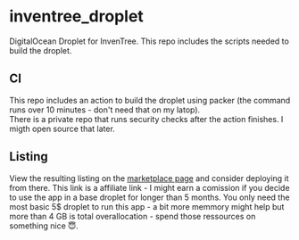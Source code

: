 # inventree_droplet
DigitalOcean Droplet for InvenTree. This repo includes the scripts needed to build the droplet.

## CI
This repo includes an action to build the droplet using packer (the command runs over 10 minutes - don't need that on my latop).  
There is a private repo that runs security checks after the action finishes. I migth open source that later.

## Listing
View the resulting listing on the [marketplace page](https://marketplace.digitalocean.com/apps/inventree?refcode=d6172576d014) and consider deploying it from there. This link is a affiliate link - I might earn a comission if you decide to use the app in a base droplet for longer than 5 months.
You only need the most basic 5$ droplet to run this app - a bit more memmory might help but more than 4 GB is total overallocation - spend those ressources on something nice 😇.  
